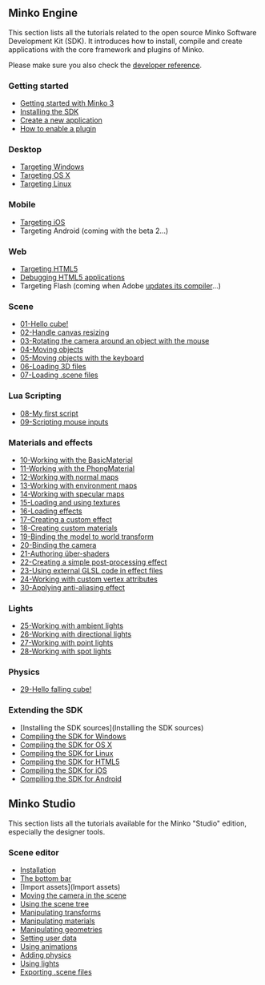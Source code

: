 Minko Engine
------------

This section lists all the tutorials related to the open source Minko Software Development Kit (SDK). It introduces how to install, compile and create applications with the core framework and plugins of Minko.

Please make sure you also check the [developer reference](http://doc.v3.minko.io/reference/).

### Getting started

-   [Getting started with Minko 3](../tutorial/Getting_started_with_Minko_3.md)
-   [Installing the SDK](../tutorial/Installing_the_SDK.md)
-   [Create a new application](../tutorial/Create_a_new_application.md)
-   [How to enable a plugin](../tutorial/How_to_enable_a_plugin.md)

### Desktop

-   [Targeting Windows](../tutorial/Targeting_Windows.md)
-   [Targeting OS X](../tutorial/Targeting_OS_X.md)
-   [Targeting Linux](../tutorial/Targeting_Linux.md)

### Mobile

-   [Targeting iOS](../tutorial/Targeting_iOS.md)
-   Targeting Android (coming with the beta 2...)

### Web

-   [Targeting HTML5](../tutorial/Targeting_HTML5.md)
-   [Debugging HTML5 applications](../tutorial/Debugging_HTML5_applications.md)
-   Targeting Flash (coming when Adobe [updates its compiler](https://github.com/adobe-flash/crossbridge/issues/28)...)

### Scene

-   [01-Hello cube!](../tutorial/01-Hello_cube!.md)
-   [02-Handle canvas resizing](../tutorial/02-Handle_canvas_resizing.md)
-   [03-Rotating the camera around an object with the mouse](../tutorial/03-Rotating_the_camera_around_an_object_with_the_mouse.md)
-   [04-Moving objects](../tutorial/04-Moving_objects.md)
-   [05-Moving objects with the keyboard](../tutorial/05-Moving_objects_with_the_keyboard.md)
-   [06-Loading 3D files](../tutorial/06-Loading_3D_files.md)
-   [07-Loading .scene files](../tutorial/07-Loading_.scene_files.md)

### Lua Scripting

-   [08-My first script](../tutorial/08-My_first_script.md)
-   [09-Scripting mouse inputs](../tutorial/09-Scripting_mouse_inputs.md)

### Materials and effects

-   [10-Working with the BasicMaterial](../tutorial/10-Working_with_the_BasicMaterial.md)
-   [11-Working with the PhongMaterial](../tutorial/11-Working_with_the_PhongMaterial.md)
-   [12-Working with normal maps ](../tutorial/12-Working_with_normal_maps.md)
-   [13-Working with environment maps ](../tutorial/13-Working_with_environment_maps.md)
-   [14-Working with specular maps](../tutorial/14-Working_with_specular_maps.md)
-   [15-Loading and using textures](../tutorial/15-Loading_and_using_textures.md)
-   [16-Loading effects](../tutorial/16-Loading_effects.md)
-   [17-Creating a custom effect](../tutorial/17-Creating_a_custom_effect.md)
-   [18-Creating custom materials](../tutorial/18-Creating_custom_materials.md)
-   [19-Binding the model to world transform](../tutorial/19-Binding_the_model_to_world_transform.md)
-   [20-Binding the camera](../tutorial/20-Binding_the_camera.md)
-   [21-Authoring über-shaders](../tutorial/21-Authoring_uber-shaders.md)
-   [22-Creating a simple post-processing effect](../tutorial/22-Creating_a_simple_post-processing_effect.md)
-   [23-Using external GLSL code in effect files](../tutorial/23-Using_external_GLSL_code_in_effect_files.md)
-   [24-Working with custom vertex attributes](../tutorial/24-Working_with_custom_vertex_attributes.md)
-   [30-Applying anti-aliasing effect](../tutorial/30-Applying_anti-aliasing_effect.md)

### Lights

-   [25-Working with ambient lights](../tutorial/25-Working_with_ambient_lights.md)
-   [26-Working with directional lights](../tutorial/26-Working_with_directional_lights.md)
-   [27-Working with point lights](../tutorial/27-Working_with_point_lights.md)
-   [28-Working with spot lights](../tutorial/28-Working_with_spot_lights.md)

### Physics

-   [29-Hello falling cube!](../tutorial/29-Hello_falling_cube!.md)

### Extending the SDK

-   [Installing the SDK sources](Installing the SDK sources)
-   [Compiling the SDK for Windows](../tutorial/Compiling_the_SDK_for_Windows.md)
-   [Compiling the SDK for OS X](../tutorial/Compiling_the_SDK_for_OSX.md)
-   [Compiling the SDK for Linux](../tutorial/Compiling_the_SDK_for_Linux.md)
-   [Compiling the SDK for HTML5](../tutorial/Compiling_the_SDK_for_HTML5.md)
-   [Compiling the SDK for iOS](../tutorial/Compiling_the_SDK_for_iOS.md)
-   [Compiling the SDK for Android](../tutorial/Compiling_the_SDK_for_Android.md)

Minko Studio
------------

This section lists all the tutorials available for the Minko "Studio" edition, especially the designer tools.

### Scene editor

-   [Installation](Installation)
-   [The bottom bar](../tutorial/The_bottom_bar.md)
-   [Import assets](Import assets)
-   [Moving the camera in the scene](../tutorial/Moving_the_camera_in_the_scene.md)
-   [Using the scene tree](../tutorial/Using_the_scene_tree.md)
-   [Manipulating transforms](../tutorial/Manipulating_transforms.md)
-   [Manipulating materials](../tutorial/Manipulating_materials.md)
-   [Manipulating geometries](../tutorial/Manipulating_geometries.md)
-   [Setting user data](../tutorial/Setting_user_data.md)
-   [Using animations](../tutorial/Using_animations.md)
-   [Adding physics](../tutorial/Adding_physics.md)
-   [Using lights](../tutorial/Using_lights.md)
-   [Exporting .scene files](../tutorial/Exporting_.scene_files.md)

